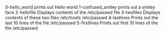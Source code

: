 0-hello_world prints out Hello world
1-confused_smiley prints out a smiley face
2-hellofile Displays contents of the /etc/passwd file
3-twofiles Displays contents of these two files /etc/hosts /etc/passwd
4-lastlines Prints out the last 10 lines of the file /etc/passwd
5-firstlines Prints out first 10 lines of the file /etc/passwd

